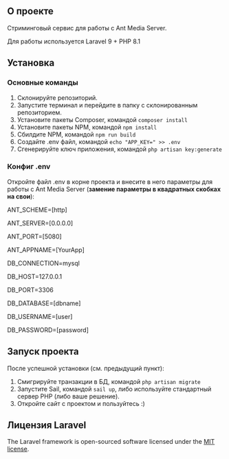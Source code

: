 ## О проекте

Стриминговый сервис для работы с Ant Media Server. 

Для работы используется Laravel 9 + PHP 8.1

## Установка

### Основные команды
1. Склонируйте репозиторий.
2. Запустите терминал и перейдите в папку с склонированным репозиторием.
3. Установите пакеты Composer, командой `composer install`
4. Установите пакеты NPM, командой `npm install`
5. Сбилдите NPM, командой `npm run build`
6. Создайте .env файл, командой `echo "APP_KEY=" >> .env`
7. Сгенерируйте ключ приложения, командой `php artisan key:generate`

### Конфиг .env

Откройте файл .env в корне проекта и внесите в него параметры для работы с Ant Media Server (**замение параметры в квадратных скобках на свои**):

ANT_SCHEME=[http]

ANT_SERVER=[0.0.0.0]

ANT_PORT=[5080]

ANT_APPNAME=[YourApp]

DB_CONNECTION=mysql

DB_HOST=127.0.0.1

DB_PORT=3306

DB_DATABASE=[dbname]

DB_USERNAME=[user]

DB_PASSWORD=[password]

## Запуск проекта

После успешной установки (см. предыдущий пункт):

1. Смигрируйте транзакции в БД, командой `php artisan migrate`
2. Запустите Sail, командой `sail up`, либо используйте стандартный сервер PHP (либо ваше решение).
3. Откройте сайт с проектом и пользуйтесь :)

## Лицензия Laravel

The Laravel framework is open-sourced software licensed under the [MIT license](https://opensource.org/licenses/MIT).
